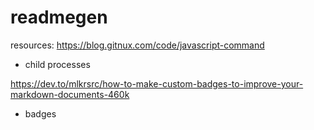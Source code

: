 # readmegen

resources:
https://blog.gitnux.com/code/javascript-command
- child processes

https://dev.to/mlkrsrc/how-to-make-custom-badges-to-improve-your-markdown-documents-460k
- badges